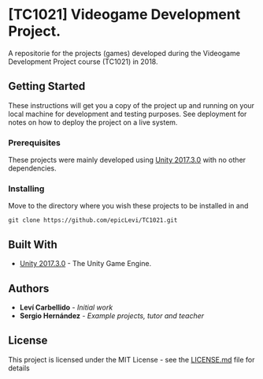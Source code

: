 # [TC1021] Videogame Development Project.

A repositorie for the projects (games) developed during the Videogame Development Project course (TC1021) in 2018.


## Getting Started

These instructions will get you a copy of the project up and running on your local machine for development and testing purposes. See deployment for notes on how to deploy the project on a live system.


### Prerequisites

These projects were mainly developed using [Unity 2017.3.0](https://unity3d.com/es/unity/whats-new/unity-2017.3.0) with no other dependencies.


### Installing

Move to the directory where you wish these projects to be installed in and

```
git clone https://github.com/epicLevi/TC1021.git
```


## Built With

* [Unity 2017.3.0](https://unity3d.com/es/unity/whats-new/unity-2017.3.0) - The Unity Game Engine.


## Authors

* **Leví Carbellido** - *Initial work* 
* **Sergio Hernández** - *Example projects, tutor and teacher* 


## License

This project is licensed under the MIT License - see the [LICENSE.md](LICENSE.md) file for details
